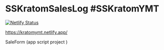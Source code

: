 # SSKratomSalesLog #SSKratomYMT

[![Netlify Status](https://api.netlify.com/api/v1/badges/d5adfc1b-501f-4771-8ce5-0bd2d41fec3f/deploy-status)](https://app.netlify.com/projects/kratomymt/deploys)

https://kratomymt.netlify.app/ 


SaleForm (app script project )
